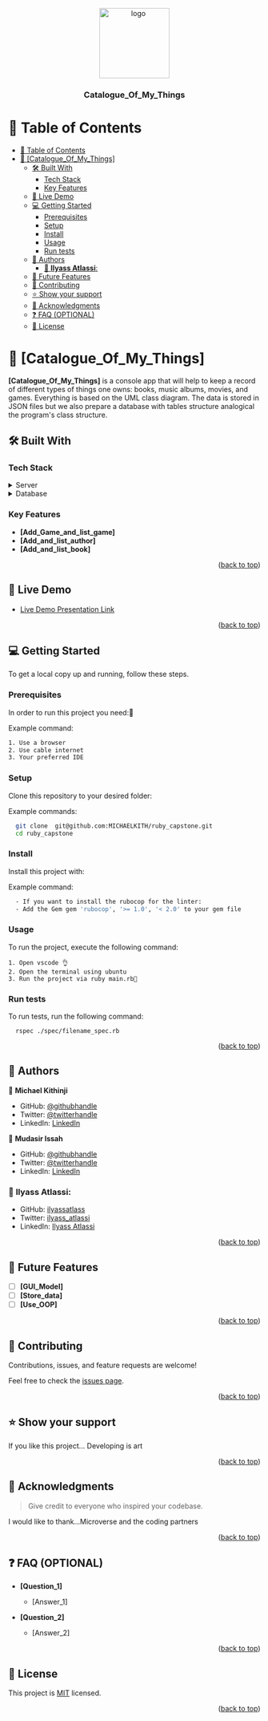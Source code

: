 <a name="readme-top"></a>

<div align="center">
  <img src="microverse_logo.png" alt="logo" width="140"  height="auto" />
  <br/>

  <h3><b>Catalogue_Of_My_Things</b></h3>

</div>


# 📗 Table of Contents

- [📗 Table of Contents](#-table-of-contents)
- [📖 \[Catalogue\_Of\_My\_Things\] ](#-catalogue_of_my_things-)
  - [🛠 Built With ](#-built-with-)
    - [Tech Stack ](#tech-stack-)
    - [Key Features ](#key-features-)
  - [🚀 Live Demo ](#-live-demo-)
  - [💻 Getting Started ](#-getting-started-)
    - [Prerequisites](#prerequisites)
    - [Setup](#setup)
    - [Install](#install)
    - [Usage](#usage)
    - [Run tests](#run-tests)
  - [👥 Authors ](#-authors-)
    - [👤 **Ilyass Atlassi**:](#-ilyass-atlassi)
  - [🔭 Future Features ](#-future-features-)
  - [🤝 Contributing ](#-contributing-)
  - [⭐️ Show your support ](#️-show-your-support-)
  - [🙏 Acknowledgments ](#-acknowledgments-)
  - [❓ FAQ (OPTIONAL) ](#-faq-optional-)
  - [📝 License ](#-license-)

<!-- PROJECT DESCRIPTION -->

# 📖 [Catalogue_Of_My_Things] <a name="about-project"></a>

**[Catalogue_Of_My_Things]** is a console app that will help to keep a record of different types of things one owns: books, music albums, movies, and games. Everything is based on the UML class diagram. The data is stored in JSON files but we also prepare a database with tables structure analogical the program's class structure.

## 🛠 Built With <a name="built-with"></a>

### Tech Stack <a name="tech-stack"></a>

<details>
  <summary>Server</summary>
  <ul>
    <li><a href="https://ruby.org/">Ruby</a></li>
  </ul>
</details>

<details>
<summary>Database</summary>
  <ul>
    <li><a href="https://www.postgresql.org/">PostgreSQL</a></li>
  </ul>
</details>

<!-- Features -->

### Key Features <a name="key-features"></a>


- **[Add_Game_and_list_game]**
- **[Add_and_list_author]**
- **[Add_and_list_book]**

<p align="right">(<a href="#readme-top">back to top</a>)</p>

<!-- LIVE DEMO -->

## 🚀 Live Demo <a name="live-demo"></a>


- [Live Demo Presentation Link](https://drive.google.com/file/d/1oWoRptnwSukLL6l6quea53fhPBgyBrEV/view?usp=sharing)

<p align="right">(<a href="#readme-top">back to top</a>)</p>

<!-- GETTING STARTED -->

<!-- GETTING STARTED -->

## 💻 Getting Started <a name="getting-started"></a>


To get a local copy up and running, follow these steps.

### Prerequisites

In order to run this project you need:💯


Example command:

```sh
1. Use a browser
2. Use cable internet
3. Your preferred IDE
```


### Setup

Clone this repository to your desired folder:


Example commands:

```sh
  git clone  git@github.com:MICHAELKITH/ruby_capstone.git
  cd ruby_capstone
```


### Install

Install this project with:


Example command:

```sh
  - If you want to install the rubocop for the linter:
  - Add the Gem gem 'rubocop', '>= 1.0', '< 2.0' to your gem file
```


### Usage

To run the project, execute the following command:

```usage
1. Open vscode 👌
2. Open the terminal using ubuntu
3. Run the project via ruby main.rb💯

```


### Run tests

To run tests, run the following command:

```test
  rspec ./spec/filename_spec.rb
```



<p align="right">(<a href="#readme-top">back to top</a>)</p>

<!-- AUTHORS -->

## 👥 Authors <a name="authors"></a>


👤 **Michael Kithinji**

- GitHub: [@githubhandle](https://github.com/MICHAELKITH)
- Twitter: [@twitterhandle](https://twitter.com/DevMichael11)
- LinkedIn: [LinkedIn](https://www.linkedin.com/in/michaelkithinji/)

👤 **Mudasir Issah**

- GitHub: [@githubhandle](https://github.com/mudasiri)
- Twitter: [@twitterhandle](https://twitter.com/mudasirissah)
- LinkedIn: [LinkedIn](https://www.linkedin.com/in/mudasiri/)

### 👤 **Ilyass Atlassi**:
- GitHub: [ilyassatlass](https://github.com/ilyassatlass)
- Twitter: [ilyass_atlassi](https://twitter.com/ilyass_atlassi)
- LinkedIn: [Ilyass Atlassi](https://www.linkedin.com/in/ilyassatlassi/)

<p align="right">(<a href="#readme-top">back to top</a>)</p>

<!-- FUTURE FEATURES -->

## 🔭 Future Features <a name="future-features"></a>


- [ ] **[GUI_Model]**
- [ ] **[Store_data]**
- [ ] **[Use_OOP]**

<p align="right">(<a href="#readme-top">back to top</a>)</p>

<!-- CONTRIBUTING -->

## 🤝 Contributing <a name="contributing"></a>

Contributions, issues, and feature requests are welcome!

Feel free to check the [issues page](../../issues/).

<p align="right">(<a href="#readme-top">back to top</a>)</p>

<!-- SUPPORT -->

## ⭐️ Show your support <a name="support"></a>


If you like this project... Developing is art

<p align="right">(<a href="#readme-top">back to top</a>)</p>

<!-- ACKNOWLEDGEMENTS -->

## 🙏 Acknowledgments <a name="acknowledgements"></a>

> Give credit to everyone who inspired your codebase.

I would like to thank...Microverse and the coding partners

<p align="right">(<a href="#readme-top">back to top</a>)</p>

<!-- FAQ (optional) -->

## ❓ FAQ (OPTIONAL) <a name="faq"></a>


- **[Question_1]**

  - [Answer_1]

- **[Question_2]**

  - [Answer_2]

<p align="right">(<a href="#readme-top">back to top</a>)</p>

<!-- LICENSE -->

## 📝 License <a name="license"></a>

This project is [MIT](./LICENSE) licensed.

<p align="right">(<a href="#readme-top">back to top</a>)</p>
